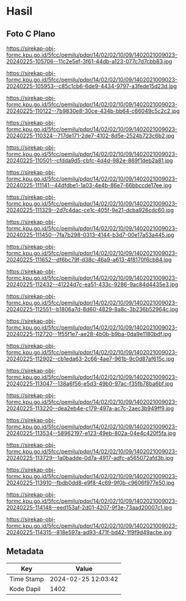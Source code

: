 # Hasil

## Foto C Plano

https://sirekap-obj-formc.kpu.go.id/5fcc/pemilu/pdpr/14/02/02/10/09/1402021009023-20240225-105706--11c2e5ef-3f61-44db-a123-077c7d7cbb83.jpg

https://sirekap-obj-formc.kpu.go.id/5fcc/pemilu/pdpr/14/02/02/10/09/1402021009023-20240225-105953--c85c1cb6-6de9-4434-9797-a3fede15d23d.jpg

https://sirekap-obj-formc.kpu.go.id/5fcc/pemilu/pdpr/14/02/02/10/09/1402021009023-20240225-110122--7b9830e8-30ce-434b-bb64-c66049c5c2c2.jpg

https://sirekap-obj-formc.kpu.go.id/5fcc/pemilu/pdpr/14/02/02/10/09/1402021009023-20240225-110324--717de171-2de7-4102-8d5e-2524b723c6b2.jpg

https://sirekap-obj-formc.kpu.go.id/5fcc/pemilu/pdpr/14/02/02/10/09/1402021009023-20240225-110501--cfdda9d5-cbfc-4d4d-982e-869f1deb2a81.jpg

https://sirekap-obj-formc.kpu.go.id/5fcc/pemilu/pdpr/14/02/02/10/09/1402021009023-20240225-111141--44dfdbe1-1a03-4e4b-86e7-66bbccde17ee.jpg

https://sirekap-obj-formc.kpu.go.id/5fcc/pemilu/pdpr/14/02/02/10/09/1402021009023-20240225-111329--2d7c4dac-ce1c-405f-9e21-dcba926cdc60.jpg

https://sirekap-obj-formc.kpu.go.id/5fcc/pemilu/pdpr/14/02/02/10/09/1402021009023-20240225-111450--7fa7b298-0313-4144-b3d7-00e17a53a445.jpg

https://sirekap-obj-formc.kpu.go.id/5fcc/pemilu/pdpr/14/02/02/10/09/1402021009023-20240225-111652--df6bc79f-d38c-46a9-a613-4f8170f6cb84.jpg

https://sirekap-obj-formc.kpu.go.id/5fcc/pemilu/pdpr/14/02/02/10/09/1402021009023-20240225-112432--41224d7c-ea51-433c-9286-9ac84d4435e3.jpg

https://sirekap-obj-formc.kpu.go.id/5fcc/pemilu/pdpr/14/02/02/10/09/1402021009023-20240225-112551--b1806a7d-8d60-4829-8a8c-3b236b52964c.jpg

https://sirekap-obj-formc.kpu.go.id/5fcc/pemilu/pdpr/14/02/02/10/09/1402021009023-20240225-112720--1f55f1e7-ae28-4b0b-b9ba-0da9e1180bdf.jpg

https://sirekap-obj-formc.kpu.go.id/5fcc/pemilu/pdpr/14/02/02/10/09/1402021009023-20240225-112902--cb1eda63-2c66-4ae7-961b-9c0d87af615c.jpg

https://sirekap-obj-formc.kpu.go.id/5fcc/pemilu/pdpr/14/02/02/10/09/1402021009023-20240225-113047--138a6f56-e5d3-49b0-97ac-f35fb78ba6bf.jpg

https://sirekap-obj-formc.kpu.go.id/5fcc/pemilu/pdpr/14/02/02/10/09/1402021009023-20240225-113220--dea2eb4e-c179-497a-ac7c-2aec3b949ff9.jpg

https://sirekap-obj-formc.kpu.go.id/5fcc/pemilu/pdpr/14/02/02/10/09/1402021009023-20240225-113534--58962197-e123-49eb-802a-04e4c420f5fa.jpg

https://sirekap-obj-formc.kpu.go.id/5fcc/pemilu/pdpr/14/02/02/10/09/1402021009023-20240225-113729--1a0badde-0d7a-4917-adfc-a565072afd3b.jpg

https://sirekap-obj-formc.kpu.go.id/5fcc/pemilu/pdpr/14/02/02/10/09/1402021009023-20240225-113910--fbdb0dd8-e9f8-4c69-9f0b-c9606f977e50.jpg

https://sirekap-obj-formc.kpu.go.id/5fcc/pemilu/pdpr/14/02/02/10/09/1402021009023-20240225-114148--eed153af-2d01-4207-9f3e-73aad20007c1.jpg

https://sirekap-obj-formc.kpu.go.id/5fcc/pemilu/pdpr/14/02/02/10/09/1402021009023-20240225-114315--818e597a-ad93-471f-bd42-1f9f9d49acbe.jpg


## Metadata

| Key        | Value               |
| ---------- | ------------------- |
| Time Stamp | 2024-02-25 12:03:42 |
| Kode Dapil | 1402                |



